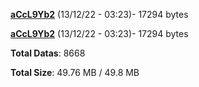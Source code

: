 [**aCcL9Yb2**](/data/aCcL9Yb2.txt) (13/12/22 - 03:23)- 17294 bytes

[**aCcL9Yb2**](/data/aCcL9Yb2.txt) (13/12/22 - 03:23)- 17294 bytes

**Total Datas**: 8668

**Total Size**: 49.76 MB / 49.8 MB